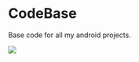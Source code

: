 # CodeBase
Base code for all my android projects.

[![](https://jitpack.io/v/anthonyngure/CodeBase2.svg)](https://jitpack.io/#anthonyngure/CodeBase2)
